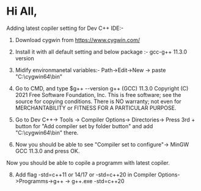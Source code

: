 # Hi All,

Adding latest copiler setting for Dev C++ IDE:-
1. Download cygwin from https://www.cygwin.com/
2. Install it with all default setting and below package :- gcc-g++ 11.3.0 version 
4. Midify environmanetal variables:- Path->Edit->New -> paste "C:\cygwin64\bin"
5. Go to CMD, and type $g++ --version
    g++ (GCC) 11.3.0
    Copyright (C) 2021 Free Software Foundation, Inc.
    This is free software; see the source for copying conditions.  There is NO
    warranty; not even for MERCHANTABILITY or FITNESS FOR A PARTICULAR PURPOSE.

6. Go to Dev C++-> Tools -> Compiler Options-> Directories-> Press 3rd + button for "Add compiler set by folder button" and add "C:\cygwin64\bin" there.
7. Now you should be able to see "Compiler set to configure"-> MinGW GCC 11.3.0 and press OK.

Now you should be able to copile a programm with latest copiler. 

8. Add flag -std=c++11 or 14/17 or -std=c++20 in Compiler Options->Programms->g++ -> g++.exe -std=c++20
